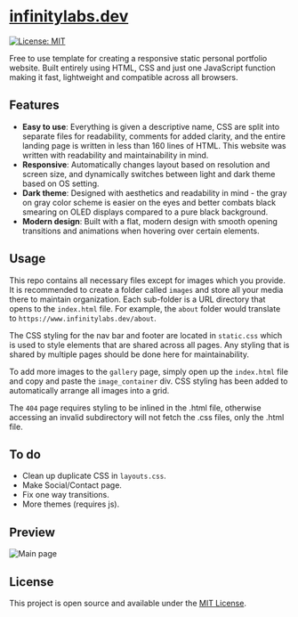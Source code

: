 # [infinitylabs.dev](https://www.infinitylabs.dev)

[![License: MIT](https://img.shields.io/badge/License-MIT-blue.svg)](https://opensource.org/licenses/MIT)

Free to use template for creating a responsive static personal portfolio website. Built entirely using HTML, CSS and just one JavaScript function making it fast, lightweight and compatible across all browsers.


## Features
- **Easy to use**: Everything is given a descriptive name, CSS are split into separate files for readability, comments for added clarity, and the entire landing page is written in less than 160 lines of HTML. This website was written with readability and maintainability in mind.
- **Responsive**: Automatically changes layout based on resolution and screen size, and dynamically switches between light and dark theme based on OS setting.
- **Dark theme**: Designed with aesthetics and readability in mind - the gray on gray color scheme is easier on the eyes and better combats black smearing on OLED displays compared to a pure black background.
- **Modern design**: Built with a flat, modern design with smooth opening transitions and animations when hovering over certain elements.


## Usage
This repo contains all necessary files except for images which you provide. It is recommended to create a folder called `images` and store all your media there to maintain organization. Each sub-folder is a URL directory that opens to the `index.html` file. For example, the `about` folder would translate to `https://www.infinitylabs.dev/about`.

The CSS styling for the nav bar and footer are located in `static.css` which is used to style elements that are shared across all pages. Any styling that is shared by multiple pages should be done here for maintainability.

To add more images to the `gallery` page, simply open up the `index.html` file and copy and paste the `image_container` div. CSS styling has been added to automatically arrange all images into a grid.

The `404` page requires styling to be inlined in the .html file, otherwise accessing an invalid subdirectory will not fetch the .css files, only the .html file.

## To do

- Clean up duplicate CSS in `layouts.css`.
- Make Social/Contact page.
- Fix one way transitions.
- More themes (requires js).


## Preview
![Main page](https://github.com/arlenegrace/infinitylabs.dev/blob/master/images/site.jpg?raw=true)


## License
This project is open source and available under the [MIT License](LICENSE).

